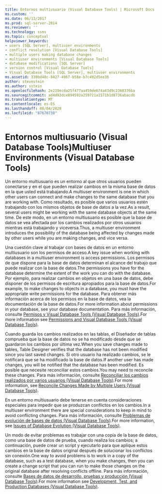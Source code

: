 ```yaml
---
title: Entornos multiusuario (Visual Database Tools) | Microsoft Docs
ms.custom: ''
ms.date: 06/13/2017
ms.prod: sql-server-2014
ms.reviewer: ''
ms.technology: ssms
ms.topic: conceptual
helpviewer_keywords:
- users [SQL Server], multiuser environments
- conflict resolution [Visual Database Tools]
- multiple users making database changes
- multiuser environments [Visual Database Tools]
- database modifications [SQL Server]
- version control [Visual Database Tools]
- Visual Database Tools [SQL Server], multiuser environments
ms.assetid: 330bd48c-9427-4967-b58e-b7c492d5ee36
author: stevestein
ms.author: sstein
ms.openlocfilehash: 2e219ecda25f477aa459de674a43d9c2360376ba
ms.sourcegitcommit: ad4d92dce894592a259721a1571b1d8736abacdb
ms.translationtype: MT
ms.contentlocale: es-ES
ms.lasthandoff: 08/04/2020
ms.locfileid: "87670738"
---
```

# <a name="multiuser-environments-visual-database-tools"></a><span data-ttu-id="deacf-102">Entornos multiusuario (Visual Database Tools)</span><span class="sxs-lookup"><span data-stu-id="deacf-102">Multiuser Environments (Visual Database Tools)</span></span>
  <span data-ttu-id="deacf-103">Un entorno multiusuario es un entorno al que otros usuarios pueden conectarse y en el que pueden realizar cambios en la misma base de datos en la que usted está trabajando.</span><span class="sxs-lookup"><span data-stu-id="deacf-103">A multiuser environment is one in which other users can connect and make changes to the same database that you are working with.</span></span> <span data-ttu-id="deacf-104">Como resultado, es posible que varios usuarios estén trabajando con los mismos objetos de base de datos a la vez.</span><span class="sxs-lookup"><span data-stu-id="deacf-104">As a result, several users might be working with the same database objects at the same time.</span></span> <span data-ttu-id="deacf-105">De este modo, en un entorno multiusuario es posible que la base de datos se vea afectada por los cambios realizados por otros usuarios mientras está trabajando y viceversa.</span><span class="sxs-lookup"><span data-stu-id="deacf-105">Thus, a multiuser environment introduces the possibility of the database being affected by changes made by other users while you are making changes, and vice versa.</span></span>  
  
 <span data-ttu-id="deacf-106">Una cuestión clave al trabajar con bases de datos en un entorno multiusuario son los permisos de acceso.</span><span class="sxs-lookup"><span data-stu-id="deacf-106">A key issue when working with databases in a multiuser environment is access permissions.</span></span> <span data-ttu-id="deacf-107">Los permisos de que dispone para la base de datos determinan el alcance del trabajo que puede realizar con la base de datos.</span><span class="sxs-lookup"><span data-stu-id="deacf-107">The permissions you have for the database determine the extent of the work you can do with the database.</span></span> <span data-ttu-id="deacf-108">Por ejemplo, para realizar cambios en objetos en una base de datos, debe disponer de los permisos de escritura apropiados para la base de datos.</span><span class="sxs-lookup"><span data-stu-id="deacf-108">For example, to make changes to objects in a database, you must have the appropriate write permissions for the database.</span></span> <span data-ttu-id="deacf-109">Para obtener más información acerca de los permisos en la base de datos, vea la documentación de la base de datos.</span><span class="sxs-lookup"><span data-stu-id="deacf-109">For more information about permissions in your database, see your database documentation.</span></span> <span data-ttu-id="deacf-110">Para más información, consulte [Permisos y Visual Database Tools &#40;Visual Database Tools&#41;](visual-database-tools.md).</span><span class="sxs-lookup"><span data-stu-id="deacf-110">For more information see [Permissions and Visual Database Tools &#40;Visual Database Tools&#41;](visual-database-tools.md).</span></span>  
  
 <span data-ttu-id="deacf-111">Cuando guarda los cambios realizados en las tablas, el Diseñador de tablas comprueba que la base de datos no se ha modificado desde que se guardaron los cambios por última vez.</span><span class="sxs-lookup"><span data-stu-id="deacf-111">When you save changes made to tables, Table Designer verifies that the database has not been modified since you last saved changes.</span></span> <span data-ttu-id="deacf-112">Si otro usuario ha realizado cambios, se le notificará que se ha modificado la base de datos.</span><span class="sxs-lookup"><span data-stu-id="deacf-112">If another user has made changes, you will be notified that the database has been modified.</span></span> <span data-ttu-id="deacf-113">Es posible que necesite reconciliar estos cambios.</span><span class="sxs-lookup"><span data-stu-id="deacf-113">You may need to reconcile these changes.</span></span> <span data-ttu-id="deacf-114">Para más información, consulte [Reconciliar los cambios realizados por varios usuarios &#40;Visual Database Tools&#41;](reconcile-changes-made-by-multiple-users-visual-database-tools.md).</span><span class="sxs-lookup"><span data-stu-id="deacf-114">For more information, see [Reconcile Changes Made by Multiple Users &#40;Visual Database Tools&#41;](reconcile-changes-made-by-multiple-users-visual-database-tools.md).</span></span>  
  
 <span data-ttu-id="deacf-115">En un entorno multiusuario debe tenerse en cuenta consideraciones especiales para impedir que se produzcan conflictos en los cambios.</span><span class="sxs-lookup"><span data-stu-id="deacf-115">In a multiuser environment there are special considerations to keep in mind to avoid conflicting changes.</span></span> <span data-ttu-id="deacf-116">Para más información, consulte [Problemas de evolución de bases de datos &#40;Visual Database Tools&#41;](issues-of-database-evolution-visual-database-tools.md).</span><span class="sxs-lookup"><span data-stu-id="deacf-116">For more information, see [Issues of Database Evolution &#40;Visual Database Tools&#41;](issues-of-database-evolution-visual-database-tools.md).</span></span>  
  
 <span data-ttu-id="deacf-117">Un modo de evitar problemas es trabajar con una copia de la base de datos, como una base de datos de prueba, cuando realiza los cambios; a continuación, puede crear un script y ejecutarlo para que aplique estos cambios en la base de datos original después de solucionar los conflictos sin conexión.</span><span class="sxs-lookup"><span data-stu-id="deacf-117">One way to avoid problems is to work in a copy of the database, such as a test database, when you make changes, then you can create a change script that you can run to make those changes on the original database after resolving conflicts offline.</span></span> <span data-ttu-id="deacf-118">Para más información, consulte [Bases de datos de desarrollo, pruebas y producción &#40;Visual Database Tools&#41;](development-test-and-production-databases-visual-database-tools.md).</span><span class="sxs-lookup"><span data-stu-id="deacf-118">For more information see [Development, Test, and Production Databases &#40;Visual Database Tools&#41;](development-test-and-production-databases-visual-database-tools.md).</span></span>  
  
  

